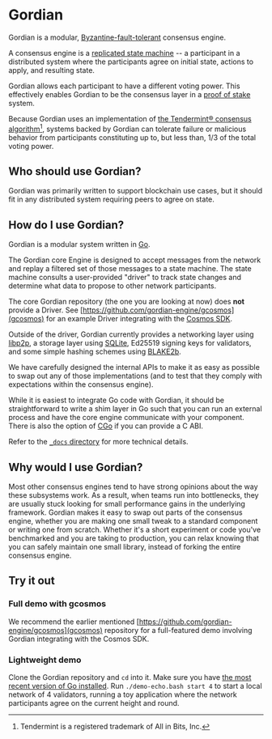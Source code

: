 # Gordian

Gordian is a modular, [Byzantine-fault-tolerant](https://en.wikipedia.org/wiki/Byzantine_fault) consensus engine.

A consensus engine is a [replicated state machine](https://en.wikipedia.org/wiki/State_machine_replication) --
a participant in a distributed system where the participants agree on initial state, actions to apply, and resulting state.

Gordian allows each participant to have a different voting power.
This effectively enables Gordian to be the consensus layer in a [proof of stake](https://en.wikipedia.org/wiki/Proof_of_stake) system.

Because Gordian uses an implementation of [the Tendermint® consensus algorithm](https://arxiv.org/abs/1807.04938)[^1],
systems backed by Gordian can tolerate failure or malicious behavior from participants constituting
up to, but less than, 1/3 of the total voting power.

## Who should use Gordian?

Gordian was primarily written to support blockchain use cases,
but it should fit in any distributed system requiring peers to agree on state.

## How do I use Gordian?

Gordian is a modular system written in [Go](https://go.dev/).

The Gordian core Engine is designed to accept messages from the network
and replay a filtered set of those messages to a state machine.
The state machine consults a user-provided "driver" to track state changes
and determine what data to propose to other network participants.

The core Gordian repository (the one you are looking at now) does **not** provide a Driver.
See [https://github.com/gordian-engine/gcosmos](gcosmos) for an example Driver integrating with the [Cosmos SDK](https://github.com/cosmos/cosmos-sdk).

Outside of the driver, Gordian currently provides a networking layer using [libp2p](https://libp2p.io/),
a storage layer using [SQLite](https://www.sqlite.org/),
Ed25519 signing keys for validators,
and some simple hashing schemes using [BLAKE2b](https://www.blake2.net/).

We have carefully designed the internal APIs to make it as easy as possible to swap out any of those implementations
(and to test that they comply with expectations within the consensus engine).

While it is easiest to integrate Go code with Gordian,
it should be straightforward to write a shim layer in Go such that
you can run an external process and have the core engine communicate with your component.
There is also the option of [CGo](https://pkg.go.dev/cmd/cgo) if you can provide a C ABI.

Refer to the [`_docs` directory](/_docs) for more technical details.

## Why would I use Gordian?

Most other consensus engines tend to have strong opinions about the way these subsystems work.
As a result, when teams run into bottlenecks, they are usually stuck looking for small performance gains
in the underlying framework.
Gordian makes it easy to swap out parts of the consensus engine,
whether you are making one small tweak to a standard component or writing one from scratch.
Whether it's a short experiment or code you've benchmarked and you are taking to production,
you can relax knowing that you can safely maintain one small library,
instead of forking the entire consensus engine.

## Try it out

### Full demo with gcosmos

We recommend the earlier mentioned [https://github.com/gordian-engine/gcosmos](gcosmos) repository
for a full-featured demo involving Gordian integrating with the Cosmos SDK.

### Lightweight demo

Clone the Gordian repository and `cd` into it.
Make sure you have [the most recent version of Go installed](https://go.dev/dl/).
Run `./demo-echo.bash start 4` to start a local network of 4 validators,
running a toy application where the network participants agree on the current height and round.

[^1]: Tendermint is a registered trademark of All in Bits, Inc.
